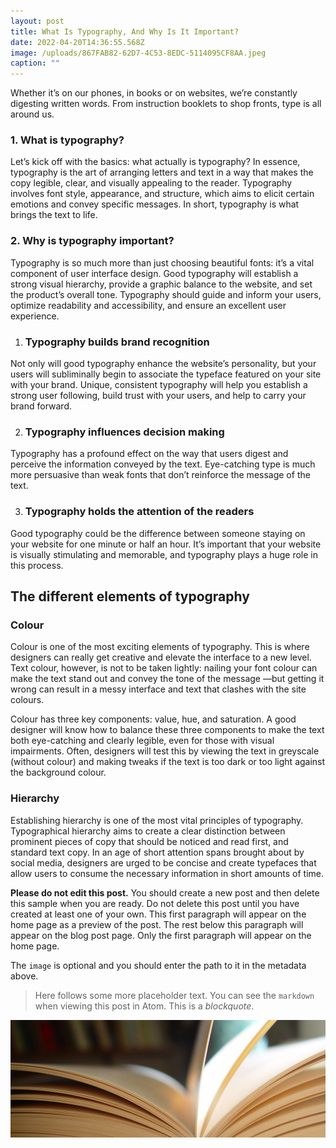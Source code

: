 ```yaml
---
layout: post
title: What Is Typography, And Why Is It Important?
date: 2022-04-20T14:36:55.568Z
image: /uploads/867FAB82-62D7-4C53-8EDC-5114095CF8AA.jpeg
caption: ""
---
```

<!--StartFragment-->

Whether it’s on our phones, in books or on websites, we’re constantly digesting written words. From instruction booklets to shop fronts, type is all around us.

### 1. What is typography?

Let’s kick off with the basics: what actually is typography? In essence, typography is the art of arranging letters and text in a way that makes the copy legible, clear, and visually appealing to the reader. Typography involves font style, appearance, and structure, which aims to elicit certain emotions and convey specific messages. In short, typography is what brings the text to life.

### 2. Why is typography important?

Typography is so much more than just choosing beautiful fonts: it’s a vital component of user interface design. Good typography will establish a strong visual hierarchy, provide a graphic balance to the website, and set the product’s overall tone. Typography should guide and inform your users, optimize readability and accessibility, and ensure an excellent user experience.

1. ### Typography builds brand recognition

Not only will good typography enhance the website’s personality, but your users will subliminally begin to associate the typeface featured on your site with your brand. Unique, consistent typography will help you establish a strong user following, build trust with your users, and help to carry your brand forward.

2. ### Typography influences decision making

Typography has a profound effect on the way that users digest and perceive the information conveyed by the text. Eye-catching type is much more persuasive than weak fonts that don’t reinforce the message of the text.

3. ### Typography holds the attention of the readers

Good typography could be the difference between someone staying on your website for one minute or half an hour. It’s important that your website is visually stimulating and memorable, and typography plays a huge role in this process.

## The different elements of typography

### Colour

Colour is one of the most exciting elements of typography. This is where designers can really get creative and elevate the interface to a new level. Text colour, however, is not to be taken lightly: nailing your font colour can make the text stand out and convey the tone of the message —but getting it wrong can result in a messy interface and text that clashes with the site colours.

Colour has three key components: value, hue, and saturation. A good designer will know how to balance these three components to make the text both eye-catching and clearly legible, even for those with visual impairments. Often, designers will test this by viewing the text in greyscale (without colour) and making tweaks if the text is too dark or too light against the background colour.

### Hierarchy

Establishing hierarchy is one of the most vital principles of typography. Typographical hierarchy aims to create a clear distinction between prominent pieces of copy that should be noticed and read first, and standard text copy. In an age of short attention spans brought about by social media, designers are urged to be concise and create typefaces that allow users to consume the necessary information in short amounts of time.



<!--EndFragment-->







**Please do not edit this post.** You should create a new post and then delete this sample when you are ready. Do not delete this post until you have created at least one of your own. This first paragraph will appear on the home page as a preview of the post. The rest below this paragraph will appear on the blog post page. Only the first paragraph will appear on the home page.

The `image` is optional and you should enter the path to it in the metadata above.

> Here follows some more placeholder text. You can see the `markdown` when viewing this post in Atom. This is a *blockquote*.

![](../uploads/pages.jpg)
